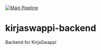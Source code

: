 [![Main Pipeline](https://github.com/kirjaswappi/kirjaswappi-backend/actions/workflows/main.yml/badge.svg?branch=main)](https://github.com/kirjaswappi/kirjaswappi-backend/actions/workflows/main.yml)

# kirjaswappi-backend

Backend for KirjaSwappi
